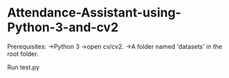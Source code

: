 # Attendance-Assistant-using-Python-3-and-cv2

Prerequisites:
->Python 3
->open cv/cv2.
->A folder named 'datasets' in the root folder.

Run test.py
